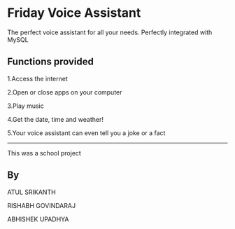 # Friday Voice Assistant

The perfect voice assistant for all your needs.
Perfectly integrated with MySQL

## Functions provided
1.Access the internet

2.Open or close apps on your computer

3.Play music

4.Get the date, time and weather!

5.Your voice assistant can even tell you a joke or a fact


----------------------------------------------


This was a school project
## By
ATUL SRIKANTH

RISHABH GOVINDARAJ

ABHISHEK UPADHYA
